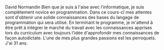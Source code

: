 David Normandin
Bien que je suis à l'aise avec l'informatique, je suis complétement novice en programmation.
Dans ce cours-cî mes attentes sont d'obtenir une solide connaissances des bases du langage de programmation qui sera utilisé.
En terminant le programme, je m'attend à être prêt à intégrer le marché du travail avec les connaissances apprises lors du curriculum avec toujours l'idée d'approfondir mes connaissances de façon autodictate.
L'une de mes plus grandes passions est les perroquets.
J'ai 31 ans.
